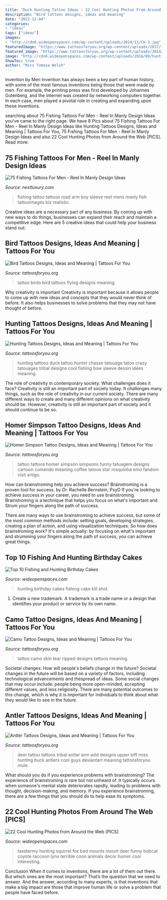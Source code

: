 ```yaml
---
title: "Duck Hunting Tattoo Ideas : 22 Cool Hunting Photos From Around The Web [pics]"
description: "Bird tattoos designs, ideas and meaning"
date: "2022-12-04"
categories:
- "ideas"
tags: ["ideas"]
images:
- "http://cdn0.wideopenspaces.com/wp-content/uploads/2014/11/CH-3.jpg"
featuredImage: "https://www.tattoosforyou.org/wp-content/uploads/2017/11/Ripped-Skin-Camo-Tattoo.jpg"
featured_image: "https://www.tattoosforyou.org/wp-content/uploads/2014/02/Hunting-Tattoos-Small.jpg"
image: "http://cdn0.wideopenspaces.com/wp-content/uploads/2016/09/hunting-birthday-cakes-6.jpg"
ShowToc: true
author: "Miss Tomasa Welch"
---
```



Invention by Men
Invention has always been a key part of human history, with some of the most famous inventions being those that were made by men. For example, the printing press was first developed by Johannes Gutenberg, and the internet was created by networking computers together. In each case, men played a pivotal role in creating and expanding upon these inventions.

	

		
searching about 75 Fishing Tattoos For Men - Reel In Manly Design Ideas you've came to the right page. We have 8 Pics about 75 Fishing Tattoos For Men - Reel In Manly Design Ideas like Hunting Tattoos Designs, Ideas and Meaning | Tattoos For You, 75 Fishing Tattoos For Men - Reel In Manly Design Ideas and also 22 Cool Hunting Photos from Around the Web [PICS]. Read more:
		
    
## 75 Fishing Tattoos For Men - Reel In Manly Design Ideas

<img loading=lazy src="http://nextluxury.com/wp-content/uploads/fishing-tattoo-mens-sleeve.jpg" onerror="this.onerror=null;this.src='https://tse2.mm.bing.net/th?id=OIP.Tk3qeFa10PEk_I5SeeTm8QHaHa&amp;pid=15.1';" alt="75 Fishing Tattoos For Men - Reel In Manly Design Ideas">

_Source: nextluxury.com_

>fishing tattoo tattoos road arm boy sleeve reel mens manly fish tattooimages biz realistic. 

	

Creative ideas are a necessary part of any business. By coming up with new ways to do things, businesses can expand their reach and maintain a competitive edge. Here are 5 creative ideas that could help your business stand out: 

    
## Bird Tattoos Designs, Ideas And Meaning | Tattoos For You

<img loading=lazy src="http://www.tattoosforyou.org/wp-content/uploads/2013/09/Tattoo-Birds-768x1024.jpg" onerror="this.onerror=null;this.src='https://tse3.mm.bing.net/th?id=OIP.qVT1Y5a6cqXpR4jzxRECnAHaJ4&amp;pid=15.1';" alt="Bird Tattoos Designs, Ideas and Meaning | Tattoos For You">

_Source: tattoosforyou.org_

>tattoo birds bird tattoos flying designs meaning. 

	

Why creativity is important
Creativity is important because it allows people to come up with new ideas and concepts that they would never think of before. It also helps businesses to solve problems that they may not have thought of before.

    
## Hunting Tattoos Designs, Ideas And Meaning | Tattoos For You

<img loading=lazy src="https://www.tattoosforyou.org/wp-content/uploads/2014/02/Hunting-Tattoos-Small.jpg" onerror="this.onerror=null;this.src='https://tse2.mm.bing.net/th?id=OIP.K_IAGN_zwTXX_eP79RLocAHaJ3&amp;pid=15.1';" alt="Hunting Tattoos Designs, Ideas and Meaning | Tattoos For You">

_Source: tattoosforyou.org_

>hunting tattoos duck tattoo hunter chasse tatouage tatoo crazy tatouages tribal designs cool fishing bow sleeve dessin idées meaning. 

	

The role of creativity in contemporary society: What challenges does it face?
Creativity is still an important part of society today. It challenges many things, such as the role of creativity in our current society. There are many different ways to create and many different opinions on what creativity should be. However, creativity is still an important part of society and it should continue to be so.

    
## Homer Simpson Tattoo Designs, Ideas And Meaning | Tattoos For You

<img loading=lazy src="https://www.tattoosforyou.org/wp-content/uploads/2017/06/Homer-Simpson-Tattoo-on-Girl.jpg" onerror="this.onerror=null;this.src='https://tse2.mm.bing.net/th?id=OIP.crYs29XO_eI5ywZc6fUzbgHaLE&amp;pid=15.1';" alt="Homer Simpson Tattoo Designs, Ideas and Meaning | Tattoos For You">

_Source: tattoosforyou.org_

>tattoo tattoos homer simpson simpsons funny tatuagem designs cartoon comendo meaning coffee tatoos star rosquinha emo fandom visit artigo. 

	

How can brainstroming help you achieve success?
Brainstroming is a proven tool for success. by Dr. Rachelle Bernstein, PsyD
If you're looking to achieve success in your career, you need to use brainstroming. Brainstroming is a technique that helps you focus on what's important and Strum your fingers along the path of success.

There are many ways to use brainstroming to achieve success, but some of the most common methods include: setting goals, developing strategies, creating a plan of action, and using visualization techniques. So how does brainstroming work? It's simple actually: by focusing on what's important and strumming your fingers along the path of success, you can achieve great things.

    
## Top 10 Fishing And Hunting Birthday Cakes

<img loading=lazy src="http://cdn0.wideopenspaces.com/wp-content/uploads/2016/09/hunting-birthday-cakes-6.jpg" onerror="this.onerror=null;this.src='https://tse2.mm.bing.net/th?id=OIP.DwohD5I7DHGJGiyl-0IGzgHaEr&amp;pid=15.1';" alt="Top 10 Fishing and Hunting Birthday Cakes">

_Source: wideopenspaces.com_

>hunting birthday cakes fishing cake kill shot. 

	

1. Create a new trademark. A trademark is a trade name or a design that identifies your product or service by its own name.

    
## Camo Tattoo Designs, Ideas And Meaning | Tattoos For You

<img loading=lazy src="https://www.tattoosforyou.org/wp-content/uploads/2017/11/Ripped-Skin-Camo-Tattoo.jpg" onerror="this.onerror=null;this.src='https://tse4.mm.bing.net/th?id=OIP.SvMUOkf_3BSTiOtQkh8g0QHaJ4&amp;pid=15.1';" alt="Camo Tattoo Designs, Ideas and Meaning | Tattoos For You">

_Source: tattoosforyou.org_

>tattoo camo skin tear ripped designs tattoos meaning. 

	

Societal changes: How will people's beliefs change in the future?
Societal changes in the future will be based on a variety of factors, including technological advancements and thespread of ideas. Some social changes that may occur include: people being more open-minded, accepting different values, and less religiosity. There are many potential outcomes to this change, which is why it is important for individuals to think about what they would like to see in the future.

    
## Antler Tattoos Designs, Ideas And Meaning | Tattoos For You

<img loading=lazy src="https://www.tattoosforyou.org/wp-content/uploads/2016/02/Tribal-Deer-Antler-Tattoos.jpg" onerror="this.onerror=null;this.src='https://tse4.mm.bing.net/th?id=OIP.JxJd0sHQ6v8iRQcbaEseZwHaJ4&amp;pid=15.1';" alt="Antler Tattoos Designs, Ideas and Meaning | Tattoos For You">

_Source: tattoosforyou.org_

>deer tattoo tattoos tribal antler arm wild designs upper biff miss hunting buck antlers cool guys deviantart meaning tattoosforyou mule. 

	

What should you do if you experience problems with brainstroming?
The experience of brainstroming is rare but not unheard of. It typically occurs when someone's mental state deteriorates rapidly, leading to problems with thought, decision-making, and memory. If you experience brainstroming, there are a few things that you should do to help ease its symptoms.

    
## 22 Cool Hunting Photos From Around The Web [PICS]

<img loading=lazy src="http://cdn0.wideopenspaces.com/wp-content/uploads/2014/11/CH-3.jpg" onerror="this.onerror=null;this.src='https://tse1.mm.bing.net/th?id=OIP.e1A1cQKglvdP27Kwxgvq5gHaKA&amp;pid=15.1';" alt="22 Cool Hunting Photos from Around the Web [PICS]">

_Source: wideopenspaces.com_

>taxidermy hunting squirrel fox bad mounts mount deer funny bobcat coyote raccoon lynx terrible coon animals decor humor cool interesting. 

	

Conclusion
When it comes to inventions, there are a lot of them out there. But which ones are the most important? That’s the question that we need to answer. And the answer, according to many experts, is that inventions that make a big impact are those that improve human life or solve a problem that people have faced before.

